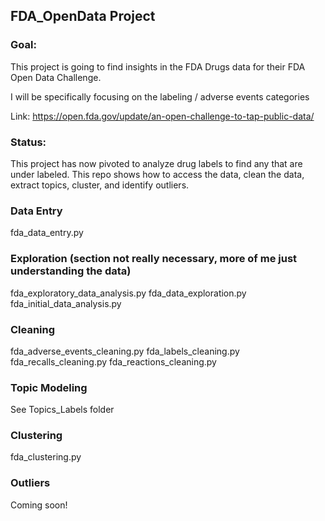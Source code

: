 ## FDA_OpenData Project

### Goal:
This project is going to find insights in the FDA Drugs data for their FDA Open Data Challenge.

I will be specifically focusing on the labeling / adverse events categories

Link: https://open.fda.gov/update/an-open-challenge-to-tap-public-data/

### Status:
This project has now pivoted to analyze drug labels to find any that are under labeled.  This repo shows how to access the data, clean the data, extract topics, cluster, and identify outliers.

### Data Entry
fda_data_entry.py

### Exploration (section not really necessary, more of me just understanding the data)
fda_exploratory_data_analysis.py
fda_data_exploration.py
fda_initial_data_analysis.py

### Cleaning
fda_adverse_events_cleaning.py
fda_labels_cleaning.py
fda_recalls_cleaning.py
fda_reactions_cleaning.py

### Topic Modeling
See Topics_Labels folder

### Clustering
fda_clustering.py

### Outliers
Coming soon!
